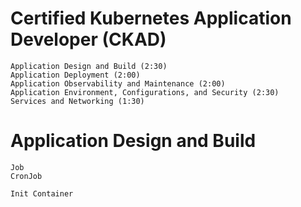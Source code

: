 # Certified Kubernetes Application Developer (CKAD)

```
Application Design and Build (2:30)
Application Deployment (2:00)
Application Observability and Maintenance (2:00)
Application Environment, Configurations, and Security (2:30)
Services and Networking (1:30)
```

# Application Design and Build
```
Job
CronJob

Init Container
```
